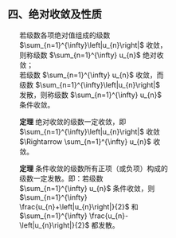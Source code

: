 <div style="float: left; width: 64%; padding: 1%;">

## 四、绝对收敛及性质

<ul>

若级数各项绝对值组成的级数 $\sum_{n=1}^{\infty}\left|u_{n}\right|$ 收敛，则称级数 $\sum_{n=1}^{\infty} u_{n}$ 绝对收敛；  
若级数 $\sum_{n=1}^{\infty} u_{n}$ 收敛，而级数 $\sum_{n=1}^{\infty}\left|u_{n}\right|$ 发散，则称级数 $\sum_{n=1}^{\infty} u_{n}$ 条件收敛。

**定理** 绝对收敛的级数一定收敛，即 $\sum_{n=1}^{\infty}\left|u_{n}\right|$ 收敛 $\Rightarrow \sum_{n=1}^{\infty} u_{n}$ 收敛。

**定理** 条件收敛的级数所有正项（或负项）构成的级数一定发散。即：若级数 $\sum_{n=1}^{\infty} u_{n}$ 条件收敛，则 $\sum_{n=1}^{\infty} \frac{u_{n}+\left|u_{n}\right|}{2}$ 和 $\sum_{n=1}^{\infty} \frac{u_{n}-\left|u_{n}\right|}{2}$ 都发散。

</ul>

</div>
<div style="float: right; width: 26%; padding: 1%;">

</div>
<div style="clear: both;"></div>
